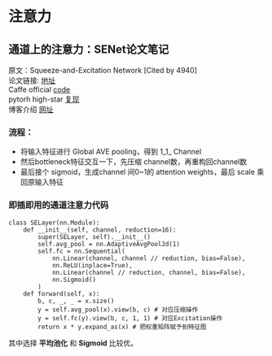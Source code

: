 # 注意力

## 通道上的注意力：SENet论文笔记

原文：Squeeze-and-Excitation Network [Cited by 4940]  
论文链接: [地址](https://arxiv.org/abs/1709.01507)  
Caffe official [code](https://github.com/hujie-frank/SENet)  
pytorh high-star [复现](https://github.com/moskomule/senet.pytorch)  
博客介绍 [网址](https://blog.csdn.net/xys430381_1/article/details/89158063)

### 流程：  
- 将输入特征进行 Global AVE pooling，得到 1_1_ Channel  
- 然后bottleneck特征交互一下，先压缩 channel数，再重构回channel数  
- 最后接个 sigmoid，生成channel 间0~1的 attention weights，最后 scale 乘回原输入特征  

### 即插即用的通道注意力代码
```
class SELayer(nn.Module):
    def __init__(self, channel, reduction=16):
        super(SELayer, self).__init__()
        self.avg_pool = nn.AdaptiveAvgPool2d(1)
        self.fc = nn.Sequential(
            nn.Linear(channel, channel // reduction, bias=False),
            nn.ReLU(inplace=True),
            nn.Linear(channel // reduction, channel, bias=False),
            nn.Sigmoid()
        )
    def forward(self, x):
        b, c, _, _ = x.size()
        y = self.avg_pool(x).view(b, c) # 对应压缩操作
        y = self.fc(y).view(b, c, 1, 1) # 对应Excitation操作
        return x * y.expand_as(x) # 把权重矩阵赋予到特征图
```
其中选择 **平均池化** 和 **Sigmoid**  比较优。  

